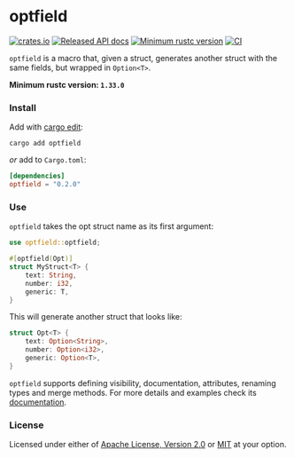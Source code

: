 # optfield

[![crates.io](https://img.shields.io/crates/v/optfield.svg)][crate]
[![Released API docs](https://docs.rs/optfield/badge.svg)][documentation]
[![Minimum rustc version](https://img.shields.io/badge/rustc-1.33%2B-informational)][rustc]
[![CI](https://img.shields.io/github/workflow/status/roignpar/optfield/CI)][ci]

`optfield` is a macro that, given a struct, generates another struct with
the same fields, but wrapped in `Option<T>`.

__Minimum rustc version: `1.33.0`__

### Install

Add with [cargo edit]:
```
cargo add optfield
```

_or_ add to `Cargo.toml`:
```toml
[dependencies]
optfield = "0.2.0"
```

### Use
`optfield` takes the opt struct name as its first argument:
```rust
use optfield::optfield;

#[optfield(Opt)]
struct MyStruct<T> {
    text: String,
    number: i32,
    generic: T,
}
```
This will generate another struct that looks like:
```rust
struct Opt<T> {
    text: Option<String>,
    number: Option<i32>,
    generic: Option<T>,
}
```

`optfield` supports defining visibility, documentation, attributes, renaming
types and merge methods. For more details and examples check its
[documentation].

### License
Licensed under either of [Apache License, Version 2.0](LICENSE-APACHE)
or [MIT](LICENSE-MIT) at your option.

[crate]: https://crates.io/crates/optfield
[documentation]: https://docs.rs/optfield
[rustc]: https://blog.rust-lang.org/2019/02/28/Rust-1.33.0.html
[ci]: https://github.com/roignpar/optfield/actions?query=workflow%3ACI
[cargo edit]: https://github.com/killercup/cargo-edit
